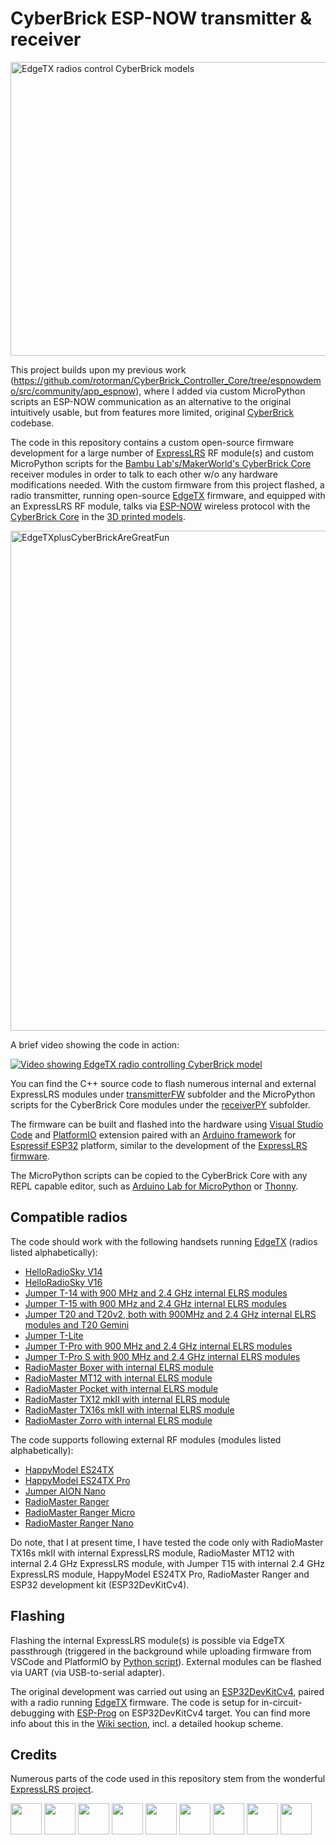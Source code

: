 # CyberBrick ESP-NOW transmitter & receiver

<img width="898" height="470" alt="EdgeTX radios control CyberBrick models" src="https://github.com/user-attachments/assets/a372add2-57e0-49bd-9552-04f00adca2f2" />

This project builds upon my previous work (https://github.com/rotorman/CyberBrick_Controller_Core/tree/espnowdemo/src/community/app_espnow), where I added via custom MicroPython scripts an ESP-NOW communication as an alternative to the original intuitively usable, but from features more limited, original [CyberBrick](https://wiki.bambulab.com/en/makerworld/cyberbrick/intro) codebase.

The code in this repository contains a custom open-source firmware development for a large number of [ExpressLRS](https://github.com/ExpressLRS/ExpressLRS/) RF module(s) and custom MicroPython scripts for the [Bambu Lab's/MakerWorld's CyberBrick Core](https://eu.store.bambulab.com/de/products/multi-function-controller-core-1pcs) receiver modules in order to talk to each other w/o any hardware modifications needed. With the custom firmware from this project flashed, a radio transmitter, running open-source [EdgeTX](https://edgetx.org/) firmware, and equipped with an ExpressLRS RF module, talks via [ESP-NOW](https://www.espressif.com/en/solutions/low-power-solutions/esp-now) wireless protocol with the [CyberBrick Core](https://eu.store.bambulab.com/de/products/multi-function-controller-core-1pcs) in the [3D printed models](https://makerworld.com/de/search/models?keyword=cyberbrick).

<img alt="EdgeTXplusCyberBrickAreGreatFun" src="https://github.com/user-attachments/assets/dae157e8-c7b3-4e4b-a221-7fbd8e9f20e9" width="800px" />

A brief video showing the code in action:

[![Video showing EdgeTX radio controlling CyberBrick model](https://github.com/user-attachments/assets/e9a77cc4-9c01-408b-a0df-a8bd3900f830)](https://www.youtube.com/watch?v=XFTqVabXlMM)

You can find the C++ source code to flash numerous internal and external ExpressLRS modules under [transmitterFW](https://github.com/rotorman/CyberBrick_ESPNOW/tree/main/transmitterFW) subfolder and the MicroPython scripts for the CyberBrick Core modules under the [receiverPY](https://github.com/rotorman/CyberBrick_ESPNOW/tree/main/receiverPY) subfolder.

The firmware can be built and flashed into the hardware using [Visual Studio Code](https://code.visualstudio.com/) and [PlatformIO](https://platformio.org/) extension paired with an [Arduino framework](https://docs.platformio.org/en/latest/frameworks/arduino.html) for [Espressif ESP32](https://docs.platformio.org/en/latest/platforms/espressif32.html#platform-espressif32) platform, similar to the development of the [ExpressLRS firmware](https://www.expresslrs.org/software/toolchain-install/).

The MicroPython scripts can be copied to the CyberBrick Core with any REPL capable editor, such as [Arduino Lab for MicroPython](https://labs.arduino.cc/en/labs/micropython) or [Thonny](https://thonny.org/).

## Compatible radios
The code should work with the following handsets running [EdgeTX](https://edgetx.org/) (radios listed alphabetically):

* [HelloRadioSky V14](https://www.helloradiosky.com/)
* [HelloRadioSky V16](https://www.helloradiosky.com/)
* [Jumper T-14 with 900 MHz and 2.4 GHz internal ELRS modules](https://www.jumper-rc.com/transmitters/t14-3/)
* [Jumper T-15 with 900 MHz and 2.4 GHz internal ELRS modules](https://www.jumper-rc.com/transmitters/t15/)
* [Jumper T20 and T20v2, both with 900MHz and 2.4 GHz internal ELRS modules and T20 Gemini](https://www.jumper-rc.com/transmitters/t20-2/)
* [Jumper T-Lite](https://www.jumper-rc.com/transmitters/t-lite-v2/)
* [Jumper T-Pro with 900 MHz and 2.4 GHz internal ELRS modules](https://www.jumper-rc.com/transmitters/)
* [Jumper T-Pro S with 900 MHz and 2.4 GHz internal ELRS modules](https://www.jumper-rc.com/transmitters/t-pro-s-2/)
* [RadioMaster Boxer with internal ELRS module](https://radiomasterrc.com/products/boxer-radio-controller-m2)
* [RadioMaster MT12 with internal ELRS module](https://radiomasterrc.com/products/mt12-surface-radio-controller)
* [RadioMaster Pocket with internal ELRS module](https://radiomasterrc.com/products/pocket-radio-controller-m2)
* [RadioMaster TX12 mkII with internal ELRS module](https://radiomasterrc.com/products/tx12-mark-ii-radio-controller)
* [RadioMaster TX16s mkII with internal ELRS module](https://radiomasterrc.com/products/tx16s-mark-ii-radio-controller)
* [RadioMaster Zorro with internal ELRS module](https://radiomasterrc.com/products/zorro-radio-controller?variant=46486367371456)

The code supports following external RF modules (modules listed alphabetically):

* [HappyModel ES24TX](https://www.happymodel.cn/index.php/2021/04/12/happymodel-2-4g-expresslrs-elrs-micro-tx-module-es24tx/)
* [HappyModel ES24TX Pro](https://www.happymodel.cn/index.php/2021/11/11/happymodel-es24tx-pro-micro-expresslrs-elrs-tx-module/)
* [Jumper AION Nano](https://www.jumper-rc.com/modules/jumper-2-4g-elrs-tx-module/)
* [RadioMaster Ranger](https://radiomasterrc.com/products/ranger-2-4ghz-elrs-module)
* [RadioMaster Ranger Micro](https://radiomasterrc.com/products/ranger-micro-2-4ghz-elrs-module)
* [RadioMaster Ranger Nano](https://radiomasterrc.com/products/ranger-nano-2-4ghz-elrs-module)

Do note, that I at present time, I have tested the code only with RadioMaster TX16s mkII with internal ExpressLRS module, RadioMaster MT12 with internal 2.4 GHz ExpressLRS module, with Jumper T15 with internal 2.4 GHz ExpressLRS module, HappyModel ES24TX Pro, RadioMaster Ranger and ESP32 development kit (ESP32DevKitCv4).

## Flashing
Flashing the internal ExpressLRS module(s) is possible via EdgeTX passthrough (triggered in the background while uploading firmware from VSCode and PlatformIO by [Python script](https://github.com/rotorman/CyberBrick_ESPNOW/transmitterFW/python/EdgeTXpassthrough.py)). External modules can be flashed via UART (via USB-to-serial adapter).

The original development was carried out using an [ESP32DevKitCv4](https://www.az-delivery.de/en/products/esp-32-dev-kit-c-v4), paired with a radio running [EdgeTX](https://edgetx.org/) firmware. The code is setup for in-circuit-debugging with [ESP-Prog](https://docs.espressif.com/projects/esp-iot-solution/en/latest/hw-reference/ESP-Prog_guide.html) on ESP32DevKitCv4 target. You can find more info about this in the [Wiki section](https://github.com/rotorman/CyberBrick_ESPNOW/wiki/In%E2%80%90Circuit%E2%80%90Debugging), incl. a detailed hookup scheme.

## Credits
Numerous parts of the code used in this repository stem from the wonderful [ExpressLRS project](https://github.com/ExpressLRS/ExpressLRS/).

<img src="https://www.expresslrs.org/assets/external/raw.githubusercontent.com/ExpressLRS/ExpressLRS-hardware/master/img/hardware.png" height="50px"> <img src="https://i0.wp.com/randomnerdtutorials.com/wp-content/uploads/2020/01/esp-now-logo.png" height="50px"> <img src="https://avatars.githubusercontent.com/u/64278475" height="50px"> <img src="https://blog.bambulab.com/content/images/size/w320/2025/03/Frame-62.png" height="50px"> <img src="https://upload.wikimedia.org/wikipedia/commons/thumb/9/9a/Visual_Studio_Code_1.35_icon.svg/250px-Visual_Studio_Code_1.35_icon.svg.png" height="50px"> <img src="https://upload.wikimedia.org/wikipedia/commons/thumb/c/cd/PlatformIO_logo.svg/500px-PlatformIO_logo.svg.png" height="50px"> <img src="https://upload.wikimedia.org/wikipedia/commons/thumb/8/87/Arduino_Logo.svg/330px-Arduino_Logo.svg.png" height="50px"> <img src="https://raw.githubusercontent.com/EdgeTX/edgetx/refs/heads/main/companion/src/images/icon.png" height="50px"> <img src="https://upload.wikimedia.org/wikipedia/commons/thumb/4/4e/Micropython-logo.svg/500px-Micropython-logo.svg.png" height="50px">
